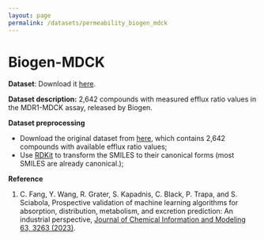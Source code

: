 ```yaml
---
layout: page
permalink: /datasets/permeability_biogen_mdck
---
```


<script id="MathJax-script" async src="https://cdn.jsdelivr.net/npm/mathjax@3/es5/tex-mml-chtml.js"></script>


# Biogen-MDCK

**Dataset**: Download it [here](/ADMET/datasets/permeability_Biogen_MDCK.csv). 

**Dataset description:** 2,642 compounds with measured efflux ratio values in the MDR1-MDCK assay, released by Biogen.  

**Dataset preprocessing** 

- Download the original dataset from [here](https://github.com/molecularinformatics/Computational-ADME/blob/main/ADME_public_set_3521.csv), which contains 2,642 compounds with available efflux ratio values; 
- Use [RDKit](https://www.rdkit.org) to transform the SMILES to their canonical forms (most SMILES are already canonical.); 

**Reference**

1. C. Fang, Y. Wang, R. Grater, S. Kapadnis, C. Black, P. Trapa, and S. Sciabola, Prospective validation of machine learning algorithms for absorption, distribution, metabolism, and excretion prediction: An industrial perspective, [Journal of Chemical Information and Modeling 63, 3263 (2023)](https://doi.org/10.1021/acs.jcim.3c00160). 
